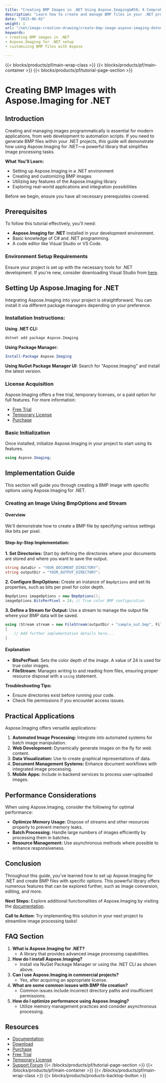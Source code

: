 ```yaml
---
title: "Creating BMP Images in .NET Using Aspose.Imaging&#58; A Comprehensive Guide"
description: "Learn how to create and manage BMP files in your .NET projects using the Aspose.Imaging library. This guide covers setup, customization, and practical applications."
date: "2025-06-02"
weight: 1
url: "/net/image-creation-drawing/create-bmp-image-aspose-imaging-dotnet/"
keywords:
- creating BMP images in .NET
- Aspose.Imaging for .NET setup
- customizing BMP files with Aspose

---
```


{{< blocks/products/pf/main-wrap-class >}}
{{< blocks/products/pf/main-container >}}
{{< blocks/products/pf/tutorial-page-section >}}
# Creating BMP Images with Aspose.Imaging for .NET

## Introduction
Creating and managing images programmatically is essential for modern applications, from web development to automation scripts. If you need to generate BMP files within your .NET projects, this guide will demonstrate how using Aspose.Imaging for .NET—a powerful library that simplifies image processing tasks.

**What You'll Learn:**
- Setting up Aspose.Imaging in a .NET environment
- Creating and customizing BMP images
- Utilizing key features of the Aspose.Imaging library
- Exploring real-world applications and integration possibilities

Before we begin, ensure you have all necessary prerequisites covered.

## Prerequisites
To follow this tutorial effectively, you'll need:
- **Aspose.Imaging for .NET** installed in your development environment.
- Basic knowledge of C# and .NET programming.
- A code editor like Visual Studio or VS Code.

### Environment Setup Requirements
Ensure your project is set up with the necessary tools for .NET development. If you're new, consider downloading Visual Studio from [here](https://visualstudio.microsoft.com/).

## Setting Up Aspose.Imaging for .NET
Integrating Aspose.Imaging into your project is straightforward. You can install it via different package managers depending on your preference.

### Installation Instructions:

**Using .NET CLI:**
```bash
dotnet add package Aspose.Imaging
```

**Using Package Manager:**
```powershell
Install-Package Aspose.Imaging
```

**Using NuGet Package Manager UI:**
Search for "Aspose.Imaging" and install the latest version.

### License Acquisition
Aspose.Imaging offers a free trial, temporary licenses, or a paid option for full features. For more information:
- [Free Trial](https://releases.aspose.com/imaging/net/)
- [Temporary License](https://purchase.aspose.com/temporary-license/)
- [Purchase](https://purchase.aspose.com/buy)

### Basic Initialization
Once installed, initialize Aspose.Imaging in your project to start using its features.
```csharp
using Aspose.Imaging;
```

## Implementation Guide
This section will guide you through creating a BMP image with specific options using Aspose.Imaging for .NET. 

### Creating an Image Using BmpOptions and Stream
#### Overview
We'll demonstrate how to create a BMP file by specifying various settings like bits per pixel.

#### Step-by-Step Implementation:
**1. Set Directories:**
Start by defining the directories where your documents are stored and where you want to save the output.
```csharp
string dataDir = "YOUR_DOCUMENT_DIRECTORY";
string outputDir = "YOUR_OUTPUT_DIRECTORY";
```

**2. Configure BmpOptions:**
Create an instance of `BmpOptions` and set its properties, such as bits per pixel for color depth.
```csharp
BmpOptions imageOptions = new BmpOptions();
imageOptions.BitsPerPixel = 24; // True color BMP configuration
```

**3. Define a Stream for Output:**
Use a stream to manage the output file where your BMP data will be saved.
```csharp
using (Stream stream = new FileStream(outputDir + "sample_out.bmp", FileMode.Create))
{
    // Add further implementation details here...
}
```

#### Explanation
- **BitsPerPixel:** Sets the color depth of the image. A value of 24 is used for true color images.
- **FileStream:** Manages writing to and reading from files, ensuring proper resource disposal with a `using` statement.

**Troubleshooting Tips:**
- Ensure directories exist before running your code.
- Check file permissions if you encounter access issues.

## Practical Applications
Aspose.Imaging offers versatile applications:
1. **Automated Image Processing:** Integrate into automated systems for batch image manipulation.
2. **Web Development:** Dynamically generate images on the fly for web content.
3. **Data Visualization:** Use to create graphical representations of data.
4. **Document Management Systems:** Enhance document workflows with integrated image processing.
5. **Mobile Apps:** Include in backend services to process user-uploaded images.

## Performance Considerations
When using Aspose.Imaging, consider the following for optimal performance:
- **Optimize Memory Usage:** Dispose of streams and other resources properly to prevent memory leaks.
- **Batch Processing:** Handle large numbers of images efficiently by processing them in batches.
- **Resource Management:** Use asynchronous methods where possible to enhance responsiveness.

## Conclusion
Throughout this guide, you've learned how to set up Aspose.Imaging for .NET and create BMP files with specific options. This powerful library offers numerous features that can be explored further, such as image conversion, editing, and more.

**Next Steps:**
Explore additional functionalities of Aspose.Imaging by visiting the [documentation](https://reference.aspose.com/imaging/net/).

**Call to Action:** Try implementing this solution in your next project to streamline image processing tasks!

## FAQ Section
1. **What is Aspose.Imaging for .NET?**
   - A library that provides advanced image processing capabilities.
2. **How do I install Aspose.Imaging?**
   - Install via NuGet Package Manager or using the .NET CLI as shown above.
3. **Can I use Aspose.Imaging in commercial projects?**
   - Yes, after acquiring an appropriate license.
4. **What are some common issues with BMP file creation?**
   - Common issues include incorrect directory paths and insufficient permissions.
5. **How do I optimize performance using Aspose.Imaging?**
   - Utilize memory management practices and consider asynchronous processing.

## Resources
- [Documentation](https://reference.aspose.com/imaging/net/)
- [Download](https://releases.aspose.com/imaging/net/)
- [Purchase](https://purchase.aspose.com/buy)
- [Free Trial](https://releases.aspose.com/imaging/net/)
- [Temporary License](https://purchase.aspose.com/temporary-license/)
- [Support Forum](https://forum.aspose.com/c/imaging/10)
{{< /blocks/products/pf/tutorial-page-section >}}
{{< /blocks/products/pf/main-container >}}
{{< /blocks/products/pf/main-wrap-class >}}
{{< blocks/products/products-backtop-button >}}